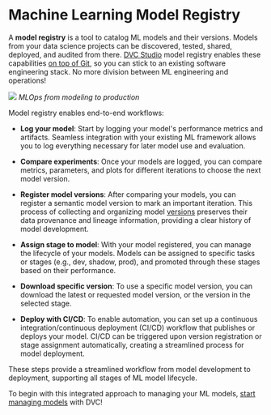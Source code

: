 # Machine Learning Model Registry

A **model registry** is a tool to catalog ML models and their versions. Models
from your data science projects can be discovered, tested, shared, deployed, and
audited from there. [DVC Studio] model registry enables these capabilities [on top
of Git][gitops], so you can stick to an existing software engineering stack. No more
division between ML engineering and operations!

![](/img/ml_model_registry.jpg) _MLOps from modeling to production_

Model registry enables end-to-end workflows:

- **Log your model**: Start by logging your model's performance metrics and
  artifacts. Seamless integration with your existing ML framework allows you to
  log everything necessary for later model use and evaluation.

- **Compare experiments**: Once your models are logged, you can compare metrics,
  parameters, and plots for different iterations to choose the next model
  version.

- **Register model versions**: After comparing your models, you can register a
  semantic model version to mark an important iteration. This process of
  collecting and organizing model [versions] preserves their data provenance and
  lineage information, providing a clear history of model development.

- **Assign stage to model**: With your model registered, you can manage the
  lifecycle of your models. Models can be assigned to specific tasks or stages
  (e.g., dev, shadow, prod), and promoted through these stages based on their
  performance.

- **Download specific version**: To use a specific model version, you can
  download the latest or requested model version, or the version in the selected
  stage.

- **Deploy with CI/CD**: To enable automation, you can set up a continuous
  integration/continuous deployment (CI/CD) workflow that publishes or deploys
  your model. CI/CD can be triggered upon version registration or stage
  assignment automatically, creating a streamlined process for model deployment.

These steps provide a streamlined workflow from model development to deployment,
supporting all stages of ML model lifecycle.

To begin with this integrated approach to managing your ML models, [start
managing models] with DVC!

[DVC Studio]: https://studio.datachain.ai
[gitops]: https://www.gitops.tech/
[versions]: /doc/use-cases/versioning-data-and-models
[start managing models]: /doc/start/model-registry
